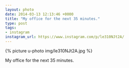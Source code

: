 ```yaml
---
layout: photo
date: 2014-03-13 12:13:46 +0000
title: "My office for the next 35 minutes."
type: post
tags:
- instagram
instagram_url: https://www.instagram.com/p/le310NJt2A/
---
```


{% picture u-photo img/le310NJt2A.jpg %}

My office for the next 35 minutes.
